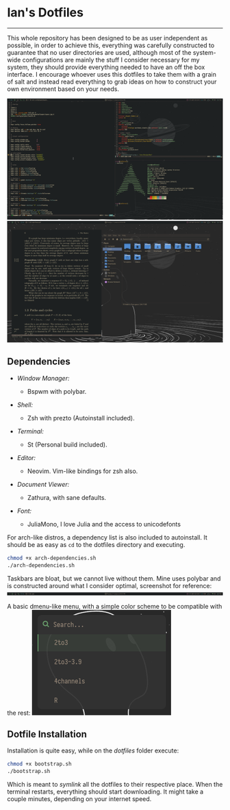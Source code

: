 # Ian's Dotfiles

---

This whole repository has been designed to be as user independent as possible,
in order to achieve this, everything was carefully constructed to guarantee that
no user directories are used, although most of the system-wide configurations
are mainly the stuff I consider necessary for my system, they should provide
everything needed to have an off the box interface. I encourage whoever uses
this dotfiles to take them with a grain of salt and instead read everything to
grab ideas on how to construct your own environment based on your needs.

![alt text](screenshots/term.png?raw=true "Random terminals")
![alt text](screenshots/zathura.png?raw=true "PDF reader")

## Dependencies

- *Window Manager:*

  - Bspwm with polybar.

- *Shell:*

  - Zsh with prezto (Autoinstall included).

- *Terminal:*

  - St (Personal build included).

- *Editor:*

  - Neovim. Vim-like bindings for zsh also.

- *Document Viewer:*

  - Zathura, with sane defaults.

- *Font:*
  - JuliaMono, I love Julia and the access to unicodefonts

For arch-like distros, a dependency list is also included to autoinstall.
It should be as easy as `cd` to the dotfiles directory and executing.

```sh
chmod +x arch-dependencies.sh
./arch-dependencies.sh
```

Taskbars are bloat, but we cannot live without them. Mine uses polybar and is
constructed around what I consider optimal, screenshot for reference:
![alt text](screenshots/polybar.png?raw=true "Taskbar")

A basic dmenu-like menu, with a simple color scheme to be compatible with the
rest:
![alt text](screenshots/rofi.png?raw=true "Menu")


## Dotfile Installation

Installation is quite easy, while on the *dotfiles* folder execute:

```sh
chmod +x bootstrap.sh
./bootstrap.sh
```

Which is meant to *symlink* all the dotfiles to their respective place. When the
terminal restarts, everything should start downloading. It might take a couple
minutes, depending on your internet speed.
